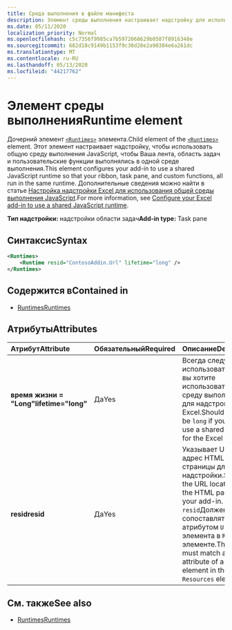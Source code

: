 ```yaml
---
title: Среда выполнения в файле манифеста
description: Элемент среды выполнения настраивает надстройку для использования общей среды выполнения JavaScript для ленты, области задач и пользовательских функций.
ms.date: 05/11/2020
localization_priority: Normal
ms.openlocfilehash: c5c7356f9985ca7b5972068629b0587f8916348e
ms.sourcegitcommit: 682d18c9149b1153f9c38d28e2a90384e6a261dc
ms.translationtype: MT
ms.contentlocale: ru-RU
ms.lasthandoff: 05/13/2020
ms.locfileid: "44217762"
---
```

# <a name="runtime-element"></a><span data-ttu-id="2f070-103">Элемент среды выполнения</span><span class="sxs-lookup"><span data-stu-id="2f070-103">Runtime element</span></span>

<span data-ttu-id="2f070-104">Дочерний элемент [`<Runtimes>`](runtimes.md) элемента.</span><span class="sxs-lookup"><span data-stu-id="2f070-104">Child element of the [`<Runtimes>`](runtimes.md) element.</span></span> <span data-ttu-id="2f070-105">Этот элемент настраивает надстройку, чтобы использовать общую среду выполнения JavaScript, чтобы Ваша лента, область задач и пользовательские функции выполнялись в одной среде выполнения.</span><span class="sxs-lookup"><span data-stu-id="2f070-105">This element configures your add-in to use a shared JavaScript runtime so that your ribbon, task pane, and custom functions, all run in the same runtime.</span></span> <span data-ttu-id="2f070-106">Дополнительные сведения можно найти в статье [Настройка надстройки Excel для использования общей среды выполнения JavaScript](../../excel/configure-your-add-in-to-use-a-shared-runtime.md).</span><span class="sxs-lookup"><span data-stu-id="2f070-106">For more information, see [Configure your Excel add-in to use a shared JavaScript runtime](../../excel/configure-your-add-in-to-use-a-shared-runtime.md).</span></span>

<span data-ttu-id="2f070-107">**Тип надстройки:** надстройки области задач</span><span class="sxs-lookup"><span data-stu-id="2f070-107">**Add-in type:** Task pane</span></span>

## <a name="syntax"></a><span data-ttu-id="2f070-108">Синтаксис</span><span class="sxs-lookup"><span data-stu-id="2f070-108">Syntax</span></span>

```XML
<Runtimes>
    <Runtime resid="ContosoAddin.Url" lifetime="long" />
</Runtimes>
```

## <a name="contained-in"></a><span data-ttu-id="2f070-109">Содержится в</span><span class="sxs-lookup"><span data-stu-id="2f070-109">Contained in</span></span>

- [<span data-ttu-id="2f070-110">Runtimes</span><span class="sxs-lookup"><span data-stu-id="2f070-110">Runtimes</span></span>](runtimes.md)

## <a name="attributes"></a><span data-ttu-id="2f070-111">Атрибуты</span><span class="sxs-lookup"><span data-stu-id="2f070-111">Attributes</span></span>

|  <span data-ttu-id="2f070-112">Атрибут</span><span class="sxs-lookup"><span data-stu-id="2f070-112">Attribute</span></span>  |  <span data-ttu-id="2f070-113">Обязательный</span><span class="sxs-lookup"><span data-stu-id="2f070-113">Required</span></span>  |  <span data-ttu-id="2f070-114">Описание</span><span class="sxs-lookup"><span data-stu-id="2f070-114">Description</span></span>  |
|:-----|:-----|:-----|
|  <span data-ttu-id="2f070-115">**время жизни = "Long"**</span><span class="sxs-lookup"><span data-stu-id="2f070-115">**lifetime="long"**</span></span>  |  <span data-ttu-id="2f070-116">Да</span><span class="sxs-lookup"><span data-stu-id="2f070-116">Yes</span></span>  | <span data-ttu-id="2f070-117">Всегда следует `long` использовать, если вы хотите использовать общую среду выполнения для надстройки Excel.</span><span class="sxs-lookup"><span data-stu-id="2f070-117">Should always be `long` if you want to use a shared runtime for the Excel add-in.</span></span> |
|  <span data-ttu-id="2f070-118">**resid**</span><span class="sxs-lookup"><span data-stu-id="2f070-118">**resid**</span></span>  |  <span data-ttu-id="2f070-119">Да</span><span class="sxs-lookup"><span data-stu-id="2f070-119">Yes</span></span>  | <span data-ttu-id="2f070-120">Указывает URL-адрес HTML-страницы для надстройки.</span><span class="sxs-lookup"><span data-stu-id="2f070-120">Specifies the URL location of the HTML page for your add-in.</span></span> <span data-ttu-id="2f070-121">`resid`Должен сопоставляться с `id` атрибутом `Url` элемента в `Resources` элементе.</span><span class="sxs-lookup"><span data-stu-id="2f070-121">The `resid` must match an `id` attribute of a `Url` element in the `Resources` element.</span></span> |

## <a name="see-also"></a><span data-ttu-id="2f070-122">См. также</span><span class="sxs-lookup"><span data-stu-id="2f070-122">See also</span></span>

- [<span data-ttu-id="2f070-123">Runtimes</span><span class="sxs-lookup"><span data-stu-id="2f070-123">Runtimes</span></span>](runtimes.md)
